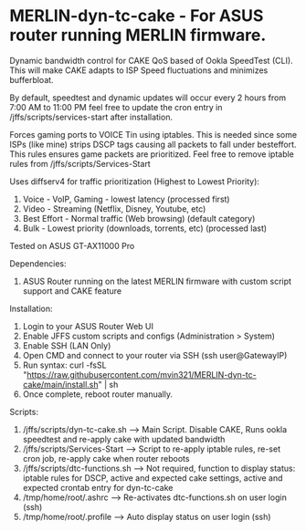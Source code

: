 # MERLIN-dyn-tc-cake - For ASUS router running MERLIN firmware. 

Dynamic bandwidth control for CAKE QoS based of Ookla SpeedTest (CLI). This will make CAKE adapts to ISP Speed fluctuations and minimizes bufferbloat. 

By default, speedtest and dynamic updates will occur every 2 hours from 7:00 AM to 11:00 PM feel free to update the cron entry in /jffs/scripts/services-start after installation.

Forces gaming ports to VOICE Tin using iptables. This is needed since some ISPs (like mine) strips DSCP tags causing all packets to fall under besteffort. This rules ensures game packets are prioritized. Feel free to remove iptable rules from /jffs/scripts/Services-Start

Uses diffserv4 for traffic prioritization (Highest to Lowest Priority):
1.  Voice - VoIP, Gaming - lowest latency (processed first)
2.  Video - Streaming (Netflix, Disney, Youtube, etc)
3.  Best Effort - Normal traffic (Web browsing) (default category)
4.  Bulk - Lowest priority (downloads, torrents, etc) (processed last)

Tested on ASUS GT-AX11000 Pro

Dependencies:
1.  ASUS Router running on the latest MERLIN firmware with custom script support and CAKE feature

Installation:
1.  Login to your ASUS Router Web UI
2.  Enable JFFS custom scripts and configs (Administration > System)
3.  Enable SSH (LAN Only)
4.  Open CMD and connect to your router via SSH (ssh user@GatewayIP)
5.  Run syntax:
    curl -fsSL "https://raw.githubusercontent.com/mvin321/MERLIN-dyn-tc-cake/main/install.sh" | sh
6.  Once complete, reboot router manually.
    
Scripts:
1.  /jffs/scripts/dyn-tc-cake.sh     -->   Main Script. Disable CAKE, Runs ookla speedtest and re-apply cake with updated bandwidth
2.  /jffs/scripts/Services-Start     -->   Script to re-apply iptable rules, re-set cron job, re-apply cake when router reboots 
3.  /jffs/scripts/dtc-functions.sh   -->   Not required, function to display status: iptable rules for DSCP, active and expected cake settings, active and expected crontab entry for dyn-tc-cake
4.  /tmp/home/root/.ashrc            -->   Re-activates dtc-functions.sh on user login (ssh)
5.  /tmp/home/root/.profile          -->   Auto display status on user login (ssh)
